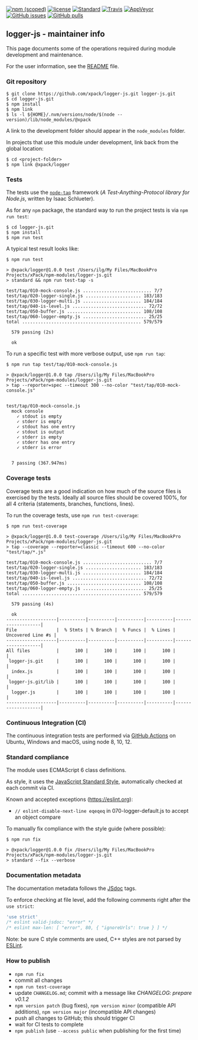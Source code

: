[![npm (scoped)](https://img.shields.io/npm/v/@xpack/logger.svg)](https://www.npmjs.com/package/@xpack/logger)
[![license](https://img.shields.io/github/license/xpack/logger-js.svg)](https://github.com/xpack/logger-js/blob/xpack/LICENSE)
[![Standard](https://img.shields.io/badge/code_style-standard-brightgreen.svg)](https://standardjs.com/)
[![Travis](https://img.shields.io/travis/xpack/logger-js.svg?label=linux)](https://travis-ci.org/xpack/logger-js)
[![AppVeyor](https://ci.appveyor.com/api/projects/status/rydiijfkxr11essq?svg=true)](https://ci.appveyor.com/project/ilg-ul/logger-js)
[![GitHub issues](https://img.shields.io/github/issues/xpack/logger-js.svg)](https://github.com/xpack/logger-js/issues)
[![GitHub pulls](https://img.shields.io/github/issues-pr/xpack/logger-js.svg)](https://github.com/xpack/logger-js/pulls)

## logger-js - maintainer info

This page documents some of the operations required during module
development and maintenance.

For the user information, see the
[README](https://github.com/xpack/logger-js/blob/master/README.md) file.

### Git repository

```console
$ git clone https://github.com/xpack/logger-js.git logger-js.git
$ cd logger-js.git
$ npm install
$ npm link
$ ls -l ${HOME}/.nvm/versions/node/$(node --version)/lib/node_modules/@xpack
```

A link to the development folder should appear in the
`node_modules` folder.

In projects that use this module under development, link back from the
global location:

```console
$ cd <project-folder>
$ npm link @xpack/logger
```

### Tests

The tests use the [`node-tap`](http://www.node-tap.org) framework
(_A Test-Anything-Protocol library for Node.js_, written by Isaac Schlueter).

As for any `npm` package, the standard way to run the project tests is via
`npm run test`:

```console
$ cd logger-js.git
$ npm install
$ npm run test
```

A typical test result looks like:

```console
$ npm run test

> @xpack/logger@1.0.0 test /Users/ilg/My Files/MacBookPro Projects/xPack/npm-modules/logger-js.git
> standard && npm run test-tap -s

test/tap/010-mock-console.js .......................... 7/7
test/tap/020-logger-single.js ..................... 183/183
test/tap/030-logger-multi.js ...................... 184/184
test/tap/040-is-level.js ............................ 72/72
test/tap/050-buffer.js ............................ 108/108
test/tap/060-logger-empty.js ........................ 25/25
total ............................................. 579/579

  579 passing (2s)

  ok
```

To run a specific test with more verbose output, use `npm run tap`:

```console
$ npm run tap test/tap/010-mock-console.js

> @xpack/logger@1.0.0 tap /Users/ilg/My Files/MacBookPro Projects/xPack/npm-modules/logger-js.git
> tap --reporter=spec --timeout 300 --no-color "test/tap/010-mock-console.js"


test/tap/010-mock-console.js
  mock console
    ✓ stdout is empty
    ✓ stderr is empty
    ✓ stdout has one entry
    ✓ stdout is output
    ✓ stderr is empty
    ✓ stderr has one entry
    ✓ stderr is error


  7 passing (367.947ms)
```

### Coverage tests

Coverage tests are a good indication on how much of the source files is
exercised by the tests. Ideally all source files should be covered 100%,
for all 4 criteria (statements, branches, functions, lines).

To run the coverage tests, use `npm run test-coverage`:

```console
$ npm run test-coverage

> @xpack/logger@1.0.0 test-coverage /Users/ilg/My Files/MacBookPro Projects/xPack/npm-modules/logger-js.git
> tap --coverage --reporter=classic --timeout 600 --no-color "test/tap/*.js"

test/tap/010-mock-console.js .......................... 7/7
test/tap/020-logger-single.js ..................... 183/183
test/tap/030-logger-multi.js ...................... 184/184
test/tap/040-is-level.js ............................ 72/72
test/tap/050-buffer.js ............................ 108/108
test/tap/060-logger-empty.js ........................ 25/25
total ............................................. 579/579

  579 passing (4s)

  ok
-------------------|----------|----------|----------|----------|-------------------|
File               |  % Stmts | % Branch |  % Funcs |  % Lines | Uncovered Line #s |
-------------------|----------|----------|----------|----------|-------------------|
All files          |      100 |      100 |      100 |      100 |                   |
 logger-js.git     |      100 |      100 |      100 |      100 |                   |
  index.js         |      100 |      100 |      100 |      100 |                   |
 logger-js.git/lib |      100 |      100 |      100 |      100 |                   |
  logger.js        |      100 |      100 |      100 |      100 |                   |
-------------------|----------|----------|----------|----------|-------------------|
```

### Continuous Integration (CI)

The continuous integration tests are performed via
[GitHub Actions](https://github.com/features/actions) on Ubuntu,
Windows and macOS, using node 8, 10, 12.

### Standard compliance

The module uses ECMAScript 6 class definitions.

As style, it uses the [JavaScript Standard Style](https://standardjs.com/),
automatically checked at each commit via CI.

Known and accepted exceptions (https://eslint.org):

- `// eslint-disable-next-line eqeqeq` in 070-logger-default.js to accept
an object compare

To manually fix compliance with the style guide (where possible):

```console
$ npm run fix

> @xpack/logger@1.0.0 fix /Users/ilg/My Files/MacBookPro Projects/xPack/npm-modules/logger-js.git
> standard --fix --verbose

```

### Documentation metadata

The documentation metadata follows the [JSdoc](http://usejsdoc.org) tags.

To enforce checking at file level, add the following comments right after
the `use strict`:

```javascript
'use strict'
/* eslint valid-jsdoc: "error" */
/* eslint max-len: [ "error", 80, { "ignoreUrls": true } ] */
```

Note: be sure C style comments are used, C++ styles are not parsed by
[ESLint](http://eslint.org).

### How to publish

- `npm run fix`
- commit all changes
- `npm run test-coverage`
- update `CHANGELOG.md`; commit with a message like _CHANGELOG: prepare v0.1.2_
- `npm version patch` (bug fixes), `npm version minor` (compatible API
  additions), `npm version major` (incompatible API changes)
- push all changes to GitHub; this should trigger CI
- wait for CI tests to complete
- `npm publish` (use `--access public` when publishing for the first time)
